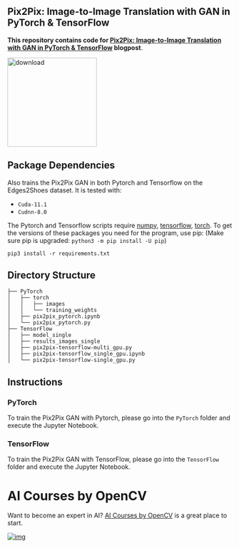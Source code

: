 ## Pix2Pix: Image-to-Image Translation with GAN in PyTorch & TensorFlow

**This repository contains code for [Pix2Pix: Image-to-Image Translation with GAN in PyTorch & TensorFlow](https://learnopencv.com/paired-image-to-image-translation-pix2pix/) blogpost**.

[<img src="https://learnopencv.com/wp-content/uploads/2022/07/download-button-e1657285155454.png" alt="download" width="200">](https://www.dropbox.com/sh/bgs8ifp334zuhxu/AADSkegkecS4borKaOi3W8oIa?dl=1)

## Package Dependencies

Also trains the Pix2Pix GAN in both Pytorch and Tensorflow on the Edges2Shoes dataset. It is tested with:

- `Cuda-11.1`
- `Cudnn-8.0`

The Pytorch and Tensorflow scripts require [numpy](https://numpy.org/), [tensorflow](https://www.tensorflow.org/install), [torch](https://pypi.org/project/torch/). To get the versions of these packages you need for the program, use pip: (Make sure pip is upgraded: `python3 -m pip install -U pip`)

```
pip3 install -r requirements.txt 
```

## Directory Structure

```
├── PyTorch
│   ├── torch
│   │   ├── images
│   │   └── training_weights
│   ├── pix2pix_pytorch.ipynb
│   └── pix2pix_pytorch.py
├── TensorFlow
│   ├── model_single
│   ├── results_images_single
│   ├── pix2pix-tensorflow-multi_gpu.py
│   ├── pix2pix-tensorflow_single_gpu.ipynb
│   └── pix2pix-tensorflow-single_gpu.py
```

## Instructions

### PyTorch

To train the Pix2Pix GAN with Pytorch, please go into the `PyTorch` folder and execute the Jupyter Notebook.

### TensorFlow

To train the Pix2Pix GAN with TensorFlow, please go into the `TensorFlow` folder and execute the Jupyter Notebook.

# AI Courses by OpenCV

Want to become an expert in AI? [AI Courses by OpenCV](https://opencv.org/courses/) is a great place to start.

[![img](https://camo.githubusercontent.com/18c5719ef10afe9607af3e87e990068c942ae4cba8bd4d72d21950d6213ea97e/68747470733a2f2f7777772e6c6561726e6f70656e63762e636f6d2f77702d636f6e74656e742f75706c6f6164732f323032302f30342f41492d436f75727365732d42792d4f70656e43562d4769746875622e706e67)](https://opencv.org/courses/)